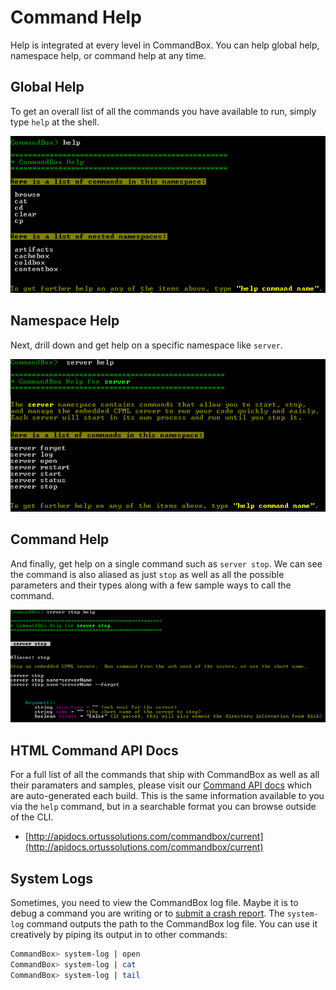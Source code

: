 # Command Help

Help is integrated at every level in CommandBox. You can help global help, namespace help, or command help at any time.

## Global Help

To get an overall list of all the commands you have available to run, simply type `help` at the shell.

![Global Help](../.gitbook/assets/global_help.png)

## Namespace Help

Next, drill down and get help on a specific namespace like `server`.

![Namespace Help](../.gitbook/assets/namespace_help.png)

## Command Help

And finally, get help on a single command such as `server stop`. We can see the command is also aliased as just `stop` as well as all the possible parameters and their types along with a few sample ways to call the command.

![Command Help](../.gitbook/assets/command_help.png)

## HTML Command API Docs

For a full list of all the commands that ship with CommandBox as well as all their paramaters and samples, please visit our [Command API docs](http://apidocs.ortussolutions.com/commandbox/current) which are auto-generated each build. This is the same information available to you via the `help` command, but in a searchable format you can browse outside of the CLI.

* [http://apidocs.ortussolutions.com/commandbox/current](http://apidocs.ortussolutions.com/commandbox/current)

## System Logs

Sometimes, you need to view the CommandBox log file. Maybe it is to debug a command you are writing or to [submit a crash report](https://ortussolutions.atlassian.net/secure/RapidBoard.jspa?rapidView=24&projectKey=COMMANDBOX). The `system-log` command outputs the path to the CommandBox log file. You can use it creatively by piping its output in to other commands:

```bash
CommandBox> system-log | open
CommandBox> system-log | cat
CommandBox> system-log | tail
```

